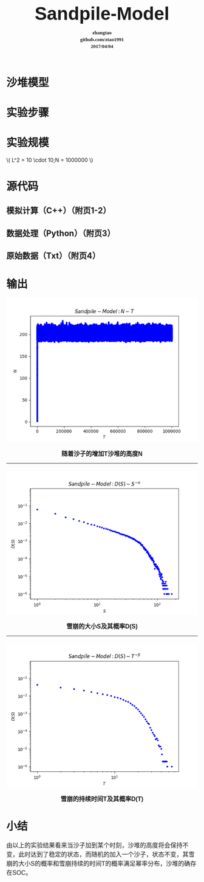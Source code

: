 <!--MathJax-->
<script type="text/javascript"
src="http://cdn.mathjax.org/mathjax/latest/MathJax.js?config=TeX-AMS-MML_HTMLorMML">
</script>

<!--Head-->
<head>
  <title></title>
</head>

<!--Title-->
<div style="text-align:center;margin-top:27px;margin-bottom:0px">
    <p>
    <font size="7" face="Helvetica">
        <b>Sandpile-Model</b>
    </font>
    </p>
</div>

<!--Version-->
<div style="text-align:center;margin-top:20px;margin-bottom:70px">
    <font size="2" face="Couriew New">
        <p style="line-height: 0.4em;">
        <b>zhangtao</b>
        </p>
        <p style="line-height: 0.4em;">
        <b>github.com/ztao1991</b>
        </p>
        <p style="line-height: 0.4em;">
        <b>2017/04/04</b>
        </p>
    </font>
</div>

<!--Markdown-->

# 沙堆模型
# 实验步骤
# 实验规模
\\( L^2 = 10 \cdot 10;N = 1000000 \\)

# 源代码
## 模拟计算（C++）（附页1-2）

## 数据处理（Python）（附页3）

## 原始数据（Txt）（附页4）

# 输出
<!--![pic alt](figure_1-2.png "Sandpile-Model_S")-->
<div style="text-align:center;margin-top:20px">
    <img src="sandpile_model_N.png"/>
    <p>
    <font size="3" face="Helvetica">
        <b>随着沙子的增加T沙堆的高度N</b>
    </font>
    </p>
</div>

------------------------

<div style="text-align:center;margin-top:20px">
    <img src="sandpile_model_S.png"/>
    <p>
    <font size="3" face="Helvetica">
        <b>雪崩的大小S及其概率D(S)</b>
    </font>
    </p>
</div>

---------------------------

<div style="text-align:center;margin-top:20px">
    <img src="sandpile_model_T.png"/>
    <p>
    <font size="3" face="Helvetica">
        <b>雪崩的持续时间T及其概率D(T)</b>
    </font>
    </p>
</div>

# 小结

 <p>
    <font size="3" face="Helvetica">
由以上的实验结果看来当沙子加到某个时刻，沙堆的高度将会保持不变，此时达到了稳定的状态，而随机的加入一个沙子，状态不变，其雪崩的大小S的概率和雪崩持续的时间T的概率满足幂率分布，沙堆的确存在SOC。
    </font>
    </p>

<!--Markdown-->
